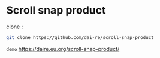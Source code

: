 # Scroll snap product

clone :
```bash
git clone https://github.com/dai-re/scroll-snap-product
```

`demo` https://daire.eu.org/scroll-snap-product/